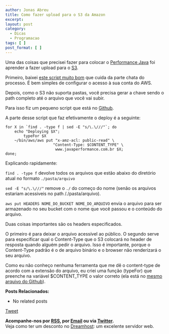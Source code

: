 ```yaml
---
author: Jonas Abreu
title: Como fazer upload para o S3 da Amazon
excerpt:
layout: post
category:
  - Dicas
  - Programacao
tags: [ ]
post_format: [ ]
---
```

Uma das coisas que precisei fazer para colocar o [Performance Java][1] foi aprender a fazer upload para o [S3][2].

Primeiro, baixei [este script muito bom][3] que cuida da parte chata do processo. É bem simples de configurar o acesso à sua conta do AWS.

Depois, como o S3 não suporta pastas, você precisa gerar a chave sendo o path completo até o arquivo que você vai subir.

Para isso fiz um pequeno script que está no [Github][4].

A parte desse script que faz efetivamente o deploy é a seguinte:

    
    for X in `find . -type f | sed -E "s/\.\///"`; do
    	echo "Deploying $X";
            typeFor $X
    	~/bin/aws/aws put "x-amz-acl: public-read" \
                         "Content-Type: $CONTENT_TYPE" \
                          www.javaperformance.com.br $X;
    done;
    

Explicando rapidamente:

`find . -type f` devolve todos os arquivos que estão abaixo do diretório atual no formato `./pasta/arquivo`

`sed -E "s/\.\///"` remove o `./` do começo do nome (senão os arquivos estariam acessiveis no path /./pasta/arquivo).

`aws put HEADERS NOME_DO_BUCKET NOME_DO_ARQUIVO` envia o arquivo para ser armazenado no seu bucket com o nome que você passou e o conteúdo do arquivo.

Duas coisas importantes são os headers especificados.

O primeiro é para deixar o arquivo acessível ao público. O segundo serve para especificar qual o Content-Type que o S3 colocará no header de resposta quando alguém pedir o arquivo. Isso é importante, porque o Content-Type padrão é o de arquivo binário e o browser não renderizará o seu arquivo.

Como eu não conheço nenhuma ferramenta que me dê o content-type de acordo com a extensão do arquivo, eu criei uma função (typeFor) que preenche na variável $CONTENT_TYPE o valor correto (ela está no [mesmo arquivo do Github][4]).

**Posts Relacionados:** 
*   No related posts



[Tweet][5] 





**Acompanhe-nos por [ RSS][6], por [Email][7] ou via [Twitter][8].**  
Veja como ter um desconto no [Dreamhost][9]: um excelente servidor web.

 [1]: http://www.javaperformance.com.br
 [2]: http://aws.amazon.com/s3/
 [3]: http://timkay.com/aws/
 [4]: https://github.com/jonasabreu/performance/blob/master/deploy.sh
 [5]: https://twitter.com/share
 [6]: http://feeds.feedburner.com/VidaGeek
 [7]: http://feedburner.google.com/fb/a/mailverify?uri=VidaGeek&loc=pt_BR
 [8]: http://twitter.com/blogvidageek
 [9]: http://vidageek.net/dreamhost/
